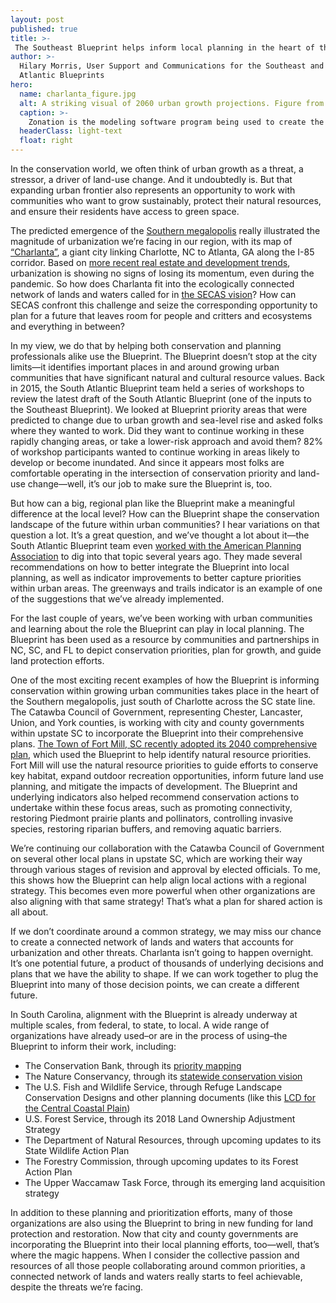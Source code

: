 ```yaml
---
layout: post
published: true
title: >-
 The Southeast Blueprint helps inform local planning in the heart of the Southern megalopolis
author: >-
  Hilary Morris, User Support and Communications for the Southeast and South
  Atlantic Blueprints
hero:
  name: charlanta_figure.jpg
  alt: A striking visual of 2060 urban growth projections. Figure from Rob Dunn’s blog post on Your Wild Life, <a href="http://yourwildlife.org/2014/07/the-rise-of-charlanta/">The Rise of Charlanta</a>. Adapted from the paper <a href="https://journals.plos.org/plosone/article?id=10.1371/journal.pone.0102261"><i>The Southern Megalopolis, Using the Past to Predict the Future of Urban Sprawl in the Southeast U.S.</i></a>
  caption: >-
    Zonation is the modeling software program being used to create the 2022 Southeast Blueprint.
  headerClass: light-text
  float: right
---
```

In the conservation world, we often think of urban growth as a threat, a stressor, a driver of land-use change. And it undoubtedly is. But that expanding urban frontier also represents an opportunity to work with communities who want to grow sustainably, protect their natural resources, and ensure their residents have access to green space.

The predicted emergence of the [Southern megalopolis](https://journals.plos.org/plosone/article?id=10.1371/journal.pone.0102261) really illustrated the magnitude of urbanization we’re facing in our region, with its map of [“Charlanta”](http://yourwildlife.org/2014/07/the-rise-of-charlanta/), a giant city linking Charlotte, NC to Atlanta, GA along the I-85 corridor. Based on [more recent real estate and development trends](https://fortune.com/2020/10/20/real-estate-coronavirus-pandemic-home-buying-zillow-redfin/), urbanization is showing no signs of losing its momentum, even during the pandemic. So how does Charlanta fit into the ecologically connected network of lands and waters called for in [the SECAS vision](http://secassoutheast.org/)? How can SECAS confront this challenge and seize the corresponding opportunity to plan for a future that leaves room for people and critters and ecosystems and everything in between?<!--more-->

In my view, we do that by helping both conservation and planning professionals alike use the Blueprint. The Blueprint doesn’t stop at the city limits—it identifies important places in and around growing urban communities that have significant natural and cultural resource values. Back in 2015, the South Atlantic Blueprint team held a series of workshops to review the latest draft of the South Atlantic Blueprint (one of the inputs to the Southeast Blueprint). We looked at Blueprint priority areas that were predicted to change due to urban growth and sea-level rise and asked folks where they wanted to work. Did they want to continue working in these rapidly changing areas, or take a lower-risk approach and avoid them? 82% of workshop participants wanted to continue working in areas likely to develop or become inundated. And since it appears most folks are comfortable operating in the intersection of conservation priority and land-use change—well, it’s our job to make sure the Blueprint is, too.

But how can a big, regional plan like the Blueprint make a meaningful difference at the local level? How can the Blueprint shape the conservation landscape of the future within urban communities? I hear variations on that question a lot. It’s a great question, and we’ve thought a lot about it—the South Atlantic Blueprint team even [worked with the American Planning Association](https://www.southatlanticlcc.org/2018/08/24/final-report-on-using-the-south-atlantic-conservation-blueprint-to-improve-integration-between-the-natural-and-built-environments/) to dig into that topic several years ago. They made several recommendations on how to better integrate the Blueprint into local planning, as well as indicator improvements to better capture priorities within urban areas. The greenways and trails indicator is an example of one of the suggestions that we’ve already implemented.

For the last couple of years, we’ve been working with urban communities and learning about the role the Blueprint can play in local planning. The Blueprint has been used as a resource by communities and partnerships in NC, SC, and FL to depict conservation priorities, plan for growth, and guide land protection efforts.

One of the most exciting recent examples of how the Blueprint is informing conservation within growing urban communities takes place in the heart of the Southern megalopolis, just south of Charlotte across the SC state line. The Catawba Council of Government, representing Chester, Lancaster, Union, and York counties, is working with city and county governments within upstate SC to incorporate the Blueprint into their comprehensive plans. [The Town of Fort Mill, SC recently adopted its 2040 comprehensive plan](https://fortmillsc.gov/DocumentCenter/View/326/2040-Comprehensive-Plan-PDF), which used the Blueprint to help identify natural resource priorities. Fort Mill will use the natural resource priorities to guide efforts to conserve key habitat, expand outdoor recreation opportunities, inform future land use planning, and mitigate the impacts of development. The Blueprint and underlying indicators also helped recommend conservation actions to undertake within these focus areas, such as promoting connectivity, restoring Piedmont prairie plants and pollinators, controlling invasive species, restoring riparian buffers, and removing aquatic barriers.

We’re continuing our collaboration with the Catawba Council of Government on several other local plans in upstate SC, which are working their way through various stages of revision and approval by elected officials. To me, this shows how the Blueprint can help align local actions with a regional strategy. This becomes even more powerful when other organizations are also aligning with that same strategy! That’s what a plan for shared action is all about.

If we don’t coordinate around a common strategy, we may miss our chance to create a connected network of lands and waters that accounts for urbanization and other threats. Charlanta isn’t going to happen overnight. It’s one potential future, a product of thousands of underlying decisions and plans that we have the ability to shape. If we can work together to plug the Blueprint into many of those decision points, we can create a different future.

In South Carolina, alignment with the Blueprint is already underway at multiple scales, from federal, to state, to local. A wide range of organizations have already used–or are in the process of using–the Blueprint to inform their work, including:

- The Conservation Bank, through its [priority mapping](https://sccbank.sc.gov/sites/default/files/Documents/SCCB_Priority_Mapping_Report_June2019_opt.pdf)
- The Nature Conservancy, through its [statewide conservation vision](https://tnc.maps.arcgis.com/apps/MapJournal/index.html?appid=bff00bd9be57433187919aba94a2ca27)
- The U.S. Fish and Wildlife Service, through Refuge Landscape Conservation Designs and other planning documents (like this [LCD for the Central Coastal Plain](https://www.southatlanticlcc.org/wp-content/uploads/2021/03/Central_Coast_LCD.pdf))
- U.S. Forest Service, through its 2018 Land Ownership Adjustment Strategy
- The Department of Natural Resources, through upcoming updates to its State Wildlife Action Plan 
- The Forestry Commission, through upcoming updates to its Forest Action Plan
- The Upper Waccamaw Task Force, through its emerging land acquisition strategy

In addition to these planning and prioritization efforts, many of those organizations are also using the Blueprint to bring in new funding for land protection and restoration. Now that city and county governments are incorporating the Blueprint into their local planning efforts, too—well, that’s where the magic happens. When I consider the collective passion and resources of all those people collaborating around common priorities, a connected network of lands and waters really starts to feel achievable, despite the threats we’re facing.
